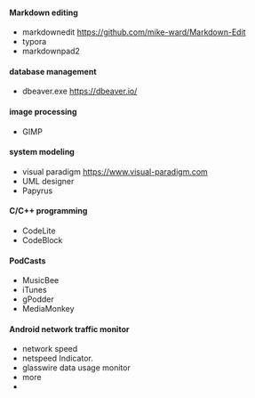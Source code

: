 #### Markdown editing
- markdownedit    https://github.com/mike-ward/Markdown-Edit
- typora   
- markdownpad2
#### database management
- dbeaver.exe      https://dbeaver.io/
#### image processing
- GIMP 
#### system modeling
- visual paradigm  https://www.visual-paradigm.com
- UML designer 
- Papyrus
#### C/C++ programming
- CodeLite
- CodeBlock
#### PodCasts
- MusicBee
- iTunes
- gPodder
- MediaMonkey

#### Android network traffic monitor
- network speed
- netspeed Indicator.
- glasswire data usage monitor
- more
- 



